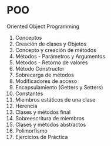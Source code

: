 # POO
Oriented Object Programming

1. Conceptos
2. Creación de clases y Objetos
3. Concepto y creación de métodos
4. Métodos - Parámetros y Argumentos
5. Métodos - Retorno de valores
6. Método Constructor
7. Sobrecarga de métodos
8. Modificadores de acceso
9. Encapsulamiento (Getters y Setters)
10. Constantes 
11. Miembros estáticos de una clase
12. Herencia
13. Clases y métodos final
14. Sobreescritura de miembros
15. Clases y métodos abstractos
16. Polimorfismo
17. Ejercicios de Práctica
